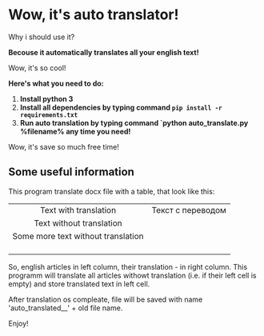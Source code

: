 # Wow, it's auto translator!

Why i should use it?

**Becouse it automatically translates all your english text!**

Wow, it's so cool!

**Here's what you need to do:**

1. **Install python 3**
2. **Install all dependencies by typing command `pip install -r requirements.txt`**
3. **Run auto translation by typing command `python auto_translate.py %filename% any time you need!**

Wow, it's save so much free time!

## Some useful information
This program translate docx file with a table, that look like this:

<table align="center">
    <tr>
        <td align="center">Text with translation</td>
        <td align="center">Текст с переводом</td>
    <tr>
    </tr>
        <td align="center">Text without translation</td>
        <td align="center"></td>
    </tr>
    <tr>
        <td align="center">Some more text without translation</td>
        <td align="center"></td>
    </tr>
    <tr>
        <td align="center"><p></p></td>
        <td align="center"></td>
    </tr>
</table>

So, english articles in left column, their translation - in right column. This programm will translate all articles withowt translation (i.e. if their left cell is empty) and store translated text in left cell.

After translation os compleate, file will be saved with name 'auto_translated__' + old file name.

Enjoy!